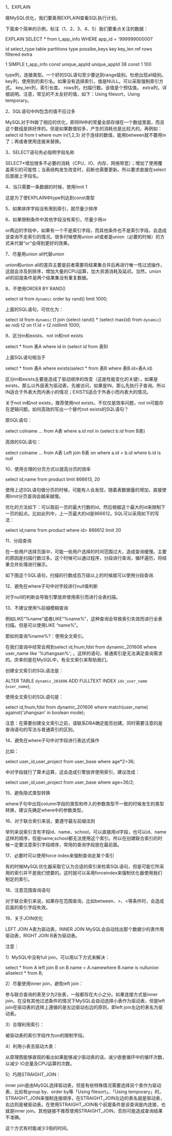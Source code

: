 1、EXPLAIN

做MySQL优化，我们要善用EXPLAIN查看SQL执行计划。

下面来个简单的示例，标注（1、2、3、4、5）我们要重点关注的数据：

EXPLAIN SELECT * from t_app_info WHERE app_id = '999999000001'

id	select_type table partitions type possibe_keys key key_len ref rows filtered  extra

1	SIMPLE	t_app_info		const	unique_appId	unique_appId	38	const	1	100	

type列，连接类型。一个好的SQL语句至少要达到range级别。杜绝出现all级别。
key列，使用到的索引名。如果没有选择索引，值是NULL。可以采取强制索引方式。
key_len列，索引长度。
rows列，扫描行数。该值是个预估值。
extra列，详细说明。注意，常见的不太友好的值，如下：Using filesort，Using temporary。

2、SQL语句中IN包含的值不应过多

MySQL对于IN做了相应的优化，即将IN中的常量全部存储在一个数组里面，而且这个数组是排好序的。但是如果数值较多，产生的消耗也是比较大的。再例如：select id from t where num in(1,2,3) 对于连续的数值，能用between就不要用in了；再或者使用连接来替换。

3、SELECT语句务必指明字段名称

SELECT*增加很多不必要的消耗（CPU、IO、内存、网络带宽）；增加了使用覆盖索引的可能性；当表结构发生改变时，前断也需要更新。所以要求直接在select后面接上字段名。

4、当只需要一条数据的时候，使用limit 1

这是为了使EXPLAIN中type列达到const类型

5、如果排序字段没有用到索引，就尽量少排序

6、如果限制条件中其他字段没有索引，尽量少用or

or两边的字段中，如果有一个不是索引字段，而其他条件也不是索引字段，会造成该查询不走索引的情况。很多时候使用union all或者是union（必要的时候）的方式来代替“or”会得到更好的效果。

7、尽量用union all代替union

union和union all的差异主要是前者需要将结果集合并后再进行唯一性过滤操作，这就会涉及到排序，增加大量的CPU运算，加大资源消耗及延迟。当然，union all的前提条件是两个结果集没有重复数据。

8、不使用ORDER BY RAND()

select id from `dynamic` order by rand() limit 1000;

上面的SQL语句，可优化为：

select id from `dynamic` t1 join (select rand() * (select max(id) from `dynamic`) as nid) t2 on t1.id > t2.nidlimit 1000;

9、区分in和exists、not in和not exists

select * from 表A where id in (select id from 表B)

上面SQL语句相当于

select * from 表A where exists(select * from 表B where 表B.id=表A.id)

区分in和exists主要是造成了驱动顺序的改变（这是性能变化的关键），如果是exists，那么以外层表为驱动表，先被访问，如果是IN，那么先执行子查询。所以IN适合于外表大而内表小的情况；EXISTS适合于外表小而内表大的情况。

关于not in和not exists，推荐使用not exists，不仅仅是效率问题，not in可能存在逻辑问题。如何高效的写出一个替代not exists的SQL语句？

原SQL语句：

select colname … from A表 where a.id not in (select b.id from B表)

高效的SQL语句：

select colname … from A表 Left join B表 on where a.id = b.id where b.id is null

10、使用合理的分页方式以提高分页的效率

select id,name from product limit 866613, 20

使用上述SQL语句做分页的时候，可能有人会发现，随着表数据量的增加，直接使用limit分页查询会越来越慢。

优化的方法如下：可以取前一页的最大行数的id，然后根据这个最大的id来限制下一页的起点。比如此列中，上一页最大的id是866612。SQL可以采用如下的写法：

select id,name from product where id> 866612 limit 20

11、分段查询

在一些用户选择页面中，可能一些用户选择的时间范围过大，造成查询缓慢。主要的原因是扫描行数过多。这个时候可以通过程序，分段进行查询，循环遍历，将结果合并处理进行展示。

如下图这个SQL语句，扫描的行数成百万级以上的时候就可以使用分段查询.


12、避免在where子句中对字段进行null值判断

对于null的判断会导致引擎放弃使用索引而进行全表扫描。

13、不建议使用%前缀模糊查询

例如LIKE“%name”或者LIKE“%name%”，这种查询会导致索引失效而进行全表扫描。但是可以使用LIKE “name%”。

那如何查询%name%?：使用全文索引。

在我们查询中经常会用到select id,fnum,fdst from dynamic_201606 where user_name like '%zhangsan%'; 。这样的语句，普通索引是无法满足查询需求的。庆幸的是在MySQL中，有全文索引来帮助我们。

创建全文索引的SQL语法是：

ALTER TABLE `dynamic_201606` ADD FULLTEXT INDEX `idx_user_name` (`user_name`);

使用全文索引的SQL语句是：

select id,fnum,fdst from dynamic_201606 where match(user_name) against('zhangsan' in boolean mode);

注意：在需要创建全文索引之前，请联系DBA确定能否创建。同时需要注意的是查询语句的写法与普通索引的区别。

14、避免在where子句中对字段进行表达式操作

比如：

select user_id,user_project from user_base where age*2=36;

中对字段就行了算术运算，这会造成引擎放弃使用索引，建议改成：

select user_id,user_project from user_base where age=36/2;

15、避免隐式类型转换

where子句中出现column字段的类型和传入的参数类型不一致的时候发生的类型转换，建议先确定where中的参数类型。

16、对于联合索引来说，要遵守最左前缀法则

举列来说索引含有字段id、name、school，可以直接用id字段，也可以id、name这样的顺序，但是name;school都无法使用这个索引。所以在创建联合索引的时候一定要注意索引字段顺序，常用的查询字段放在最前面。

17、必要时可以使用force index来强制查询走某个索引

有的时候MySQL优化器采取它认为合适的索引来检索SQL语句，但是可能它所采用的索引并不是我们想要的。这时就可以采用forceindex来强制优化器使用我们制定的索引。

18、注意范围查询语句

对于联合索引来说，如果存在范围查询，比如between、>、<等条件时，会造成后面的索引字段失效。

19、关于JOIN优化



LEFT JOIN A表为驱动表，INNER JOIN MySQL会自动找出那个数据少的表作用驱动表，RIGHT JOIN B表为驱动表。

注意：

1）MySQL中没有full join，可以用以下方式来解决：

select * from A left join B on B.name = A.namewhere B.name is nullunion allselect * from B;

2）尽量使用inner join，避免left join：

参与联合查询的表至少为2张表，一般都存在大小之分。如果连接方式是inner join，在没有其他过滤条件的情况下MySQL会自动选择小表作为驱动表，但是left join在驱动表的选择上遵循的是左边驱动右边的原则，即left join左边的表名为驱动表。

3）合理利用索引：

被驱动表的索引字段作为on的限制字段。

4）利用小表去驱动大表：



从原理图能够直观的看出如果能够减少驱动表的话，减少嵌套循环中的循环次数，以减少 IO总量及CPU运算的次数。

5）巧用STRAIGHT_JOIN：

inner join是由MySQL选择驱动表，但是有些特殊情况需要选择另个表作为驱动表，比如有group by、order by等「Using filesort」、「Using temporary」时。STRAIGHT_JOIN来强制连接顺序，在STRAIGHT_JOIN左边的表名就是驱动表，右边则是被驱动表。在使用STRAIGHT_JOIN有个前提条件是该查询是内连接，也就是inner join。其他链接不推荐使用STRAIGHT_JOIN，否则可能造成查询结果不准确。



这个方式有时能减少3倍的时间。


